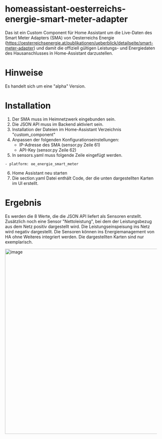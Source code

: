 # homeassistant-oesterreichs-energie-smart-meter-adapter
Das ist ein Custom Component für Home Assistant um die Live-Daten des Smart Meter Adapters (SMA) von Oesterreichs Energie (https://oesterreichsenergie.at/publikationen/ueberblick/detailseite/smart-meter-adapter) und damit die offiziell gültigen Leistungs- und Energiedaten des Hausanschlusses in Home-Assistant darzustellen.

# Hinweise
Es handelt sich um eine "alpha" Version.

# Installation
1. Der SMA muss im Heimnetzwerk eingebunden sein.
2. Die JSON API muss im Backend aktiviert sein.
3. Installation der Dateien im Home-Assistant Verzeichnis "custom_component"
4. Anpassen der folgenden Konfigurationseinstellungen:
    - IP-Adresse des SMA (sensor.py Zeile 61)
    - API-Key (sensor.py Zeile 62)
5. In sensors.yaml muss folgende Zeile eingefügt werden.
```
- platform: oe_energie_smart_meter
```
6. Home Assistant neu starten
7. Die section.yaml Datei enthält Code, der die unten dargestellten Karten im UI erstellt.

# Ergebnis
Es werden die 8 Werte, die die JSON API liefert als Sensoren erstellt. Zusätzlich noch eine Sensor "Nettoleistung", bei dem der Leistungsbezug aus dem Netz positiv dargestellt wird. Die Leistungseinspeisung ins Netz wird negativ dargestellt. Die Sensoren können ins Energiemanagement von HA ohne Weiteres integriert werden. Die dargestellten Karten sind nur exemplarisch.

<img width="909" height="612" alt="image" src="https://github.com/user-attachments/assets/a9b7a86c-88fa-4896-af0f-28bc53f82a52" />
